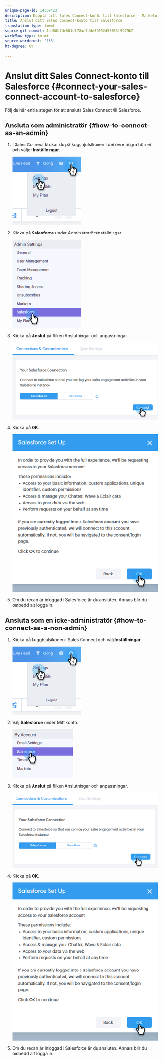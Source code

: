 ```yaml
---
unique-page-id: 14352423
description: Koppla ditt Sales Connect-konto till Salesforce - Marketo Docs - produktdokumentation
title: Anslut ditt Sales Connect-konto till Salesforce
translation-type: tm+mt
source-git-commit: 1dd80b7de801df78ac7dde39002455063f9979b7
workflow-type: tm+mt
source-wordcount: '136'
ht-degree: 0%

---
```



# Anslut ditt Sales Connect-konto till Salesforce {#connect-your-sales-connect-account-to-salesforce}

Följ de här enkla stegen för att ansluta Sales Connect till Salesforce.

## Ansluta som administratör {#how-to-connect-as-an-admin}

1. I Sales Connect klickar du på kugghjulsikonen i det övre högra hörnet och väljer **Inställningar**.

   ![](assets/one.png)

1. Klicka på **Salesforce** under Administratörsinställningar.

   ![](assets/six.png)

1. Klicka på **Anslut** på fliken Anslutningar och anpassningar.

   ![](assets/seven.png)

1. Klicka på **OK**.

   ![](assets/four.png)

1. Om du redan är inloggad i Salesforce är du ansluten. Annars blir du ombedd att logga in.

## Ansluta som en icke-administratör {#how-to-connect-as-a-non-admin}

1. Klicka på kugghjulsikonen i Sales Connect och välj **Inställningar**.

   ![](assets/one.png)

1. Välj **Salesforce** under Mitt konto.

   ![](assets/two.png)

1. Klicka på **Anslut** på fliken Anslutningar och anpassningar.

   ![](assets/three.png)

1. Klicka på **OK**.

   ![](assets/four.png)

1. Om du redan är inloggad i Salesforce är du ansluten. Annars blir du ombedd att logga in.
